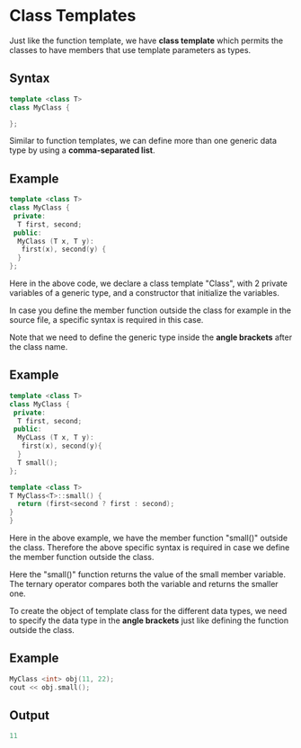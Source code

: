 # Class Templates  

Just like the function template, we have **class template** which permits the classes to have members that use template parameters as types.  

## Syntax  

```c++
template <class T>
class MyClass {

};
```
Similar to function templates, we can define more than one generic data type by using a **comma-separated list**.

## Example  

```c++
template <class T>
class MyClass {
 private:
  T first, second;
 public:
  MyClass (T x, T y):
   first(x), second(y) {
  }
};

```
Here in the above code, we declare a class template "Class", with 2 private variables of a generic type, and a constructor that initialize the variables.  

In case you define the member function outside the class for example in the source file, a specific syntax is required in this case.  

Note that we need to define the generic type inside the **angle brackets** after the class name.  

## Example  

```c++
template <class T>
class MyClass {
 private:
  T first, second;
 public:
  MyCLass (T x, T y):
   first(x), second(y){
  }
  T small();
};

template <class T>
T MyClass<T>::small() {
  return (first<second ? first : second);
}
}
```

Here in the above example, we have the member function "small()" outside the class. Therefore the above specific syntax is required in case we define the member function outside the class.  

Here the "small()" function returns the value of the small member variable. The ternary operator compares both the variable and returns the smaller one.  

To create the object of template class for the different data types, we need to specify the data type in the **angle brackets** just like defining the function outside the class.

## Example  

```c++
MyClass <int> obj(11, 22);
cout << obj.small();
```
## Output 

```c++
11
```
